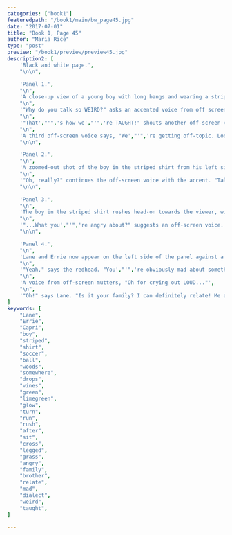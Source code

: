 ```yaml
---
categories: ["book1"]
featuredpath: "/book1/main/bw_page45.jpg"
date: "2017-07-01"
title: "Book 1, Page 45"
author: "Maria Rice"
type: "post"
preview: "/book1/preview/preview45.jpg"
description2: [
    'Black and white page.',
    "\n\n",

    'Panel 1.',
    "\n",
    'A close-up view of a young boy with long bangs and wearing a striped shirt shows him holding a soccer ball in his hands. He stands on the right side of the panel, peering in alarm at something off-screen to his left. Behind him, the grassy ground and thick trunks of tall trees provide the backdrop. A soft rustling sound can be heard ("fsshhshhSSSHHH"), gradually growing louder.',
    "\n",
    '"Why do you talk so WEIRD?" asks an accented voice from off screen.',
    "\n",
    '"That',"'",'s how we',"'",'re TAUGHT!" shouts another off-screen voice in reply.',
    "\n",
    'A third off-screen voice says, "We',"'",'re getting off-topic. Look I',"'",'m sorry our dialect annoys you... Maybe YOU can do most of the talking."',
    "\n\n",

    'Panel 2.',
    "\n",
    'A zoomed-out shot of the boy in the striped shirt from his left side shows him dropping the ball as he stares, dumbfounded, in the direction of the viewer.  In the foreground and in both bottom corners of the panel, two glowing vines emerge, speeding towards the boy amid loud rustling ("SHSHSHSHSHSH").',
    "\n",
    '"Oh, really?" continues the off-screen voice with the accent. "Talk about WHAT?"',
    "\n\n",

    'Panel 3.',
    "\n",
    'The boy in the striped shirt rushes head-on towards the viewer, with direction lines showing that he just turned sharp right, away from a wave of pursuing vines. His widened eyes stare straight ahead as the rustling continues to grow louder.',
    "\n",
    '"...What you',"'",'re angry about?" suggests an off-screen voice.',
    "\n\n",

    'Panel 4.',
    "\n",
    'Lane and Errie now appear on the left side of the panel against a backdrop of grassy ground and the trees bordering the clearing. Lane bends down to one knee on the grass, with one arm supporting her balance. Errie sits cross-legged to her right, leaning forward and holding her right fist to her mouth thoughtfully.',
    "\n",
    '"Yeah," says the redhead. "You',"'",'re obviously mad about something."',
    "\n",
    'A voice from off-screen mutters, "Oh for crying out LOUD..."',
    "\n",
    '"Oh!" says Lane. "Is it your family? I can definitely relate! Me and my brother don',"'",'t get along either."',
]
keywords: [
    "Lane",
    "Errie",
    "Capri",
    "boy",
    "striped",
    "shirt",
    "soccer",
    "ball",
    "woods",
    "somewhere",
    "drops",
    "vines",
    "green",
    "limegreen",
    "glow",
    "turn",
    "run",
    "rush",
    "after",
    "sit",
    "cross",
    "legged",
    "grass",
    "angry",
    "family",
    "brother",
    "relate",
    "mad",
    "dialect",
    "weird",
    "taught",
]

---
```

